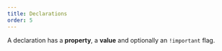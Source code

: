 ```yaml
---
title: Declarations
order: 5
---
```


A declaration has a **property**, a **value** and optionally an `!important` flag.
